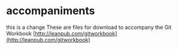 accompaniments
==============
this is a change
These are files for download to accompany the Git Workbook [http://leanpub.com/gitworkbook](http://leanpub.com/gitworkbook)
